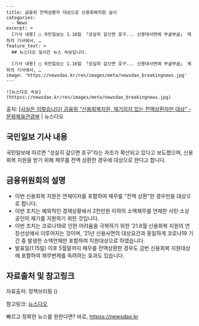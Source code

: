     ---
    title: 금융위 전액상환자 대상으로 신용회복지원 실시
    categories:
      - News
    excerpt: >
      [기사 내용] □ 국민일보는 1.16일 「성실히 갚으면 호구... 신용대사면에 부글부글」 제하의 기사에서, …
    feature_text: >
      ## 뉴스다오 실시간 뉴스 속보입니다.
    
      [기사 내용] □ 국민일보는 1.16일 「성실히 갚으면 호구... 신용대사면에 부글부글」 제하의 기사에서, …
    image: 'https://newsdao.kr/res/images/meta/newsdao_breakingnews.jpg'
    ---
    
    ![뉴스다오 속보](httpss://newsdao.kr/res/images/meta/newsdao_breakingnews.jpg)

<p>출처: <a href="httpss://newsdao.kr/3019" rel="dofollow">[사실은 이렇습니다] 금융위 “신용회복지원, 재기의지 있는 전액상환자만 대상” - 문화체육관광부</a> | 뉴스다오</p>

<h2 data-ke-size="size26">국민일보 기사 내용</h2>
국민일보에 따르면 "성실히 갚으면 호구"라는 자조가 확산되고 있다고 보도했으며, 신용회복 지원을 받기 위해 채무를 전액 상환한 경우에 대상으로 한다고 합니다.

<h2 data-ke-size="size26">금융위원회의 설명</h2>
<ul>
  <li>이번 신용회복 지원은 연체이자를 포함하여 채무를 "전액 상환"한 경우만을 대상으로 합니다.</li>
  <li>이번 조치는 예외적인 경제상황에서 2천만원 이하의 소액채무를 연체한 서민·소상공인의 재기를 지원하기 위한 것입니다.</li>
  <li>이번 조치는 코로나19로 인한 어려움을 극복하기 위한 ’21.8월 신용회복 지원의 연장선상에서 이루어지는 것이며, ’21년 신용사면의 대상요건과 동일하게 코로나19 기간 중 발생한 소액연체만 포함하여 지원대상으로 하였습니다.</li>
  <li>발표일(1.15일) 이후 5월말까지 채무를 전액상환한 경우도 금번 신용회복 지원대상에 포함하여 채무변제를 독려하는 효과도 있습니다.</li>
</ul>

<h2 data-ke-size="size26">자료출처 및 참고링크</h2>
<p>자료출처: 정책브리핑 ()</p>
<p>참고링크: <a href="httpss://newsdao.kr/3019">뉴스다오</a></p> 

빠르고 정확한 뉴스를 원한다면? 바로, <a href="httpss://newsdao.kr" rel="dofollow">httpss://newsdao.kr</a>


    